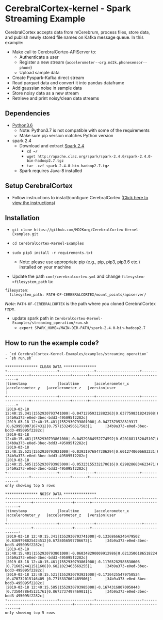 # CerebralCortex-kernel - Spark Streaming Example
CerebralCortex accepts data from mCerebrum, process files, store data, and publish newly stored file names on Kafka message queue.
In this example:
 - Make call to CerebralCortex-APIServer to:
    - Authenticate a user
    - Register a new stream (`accelerometer--org.md2k.phonesensor--phone`)
    - Upload sample data
 - Create Pyspark-Kafka direct stream
 - Read parquet data and convert it into pandas dataframe
 - Add gaussian noise in sample data
 - Store noisy data as a new stream
 - Retrieve and print noisy/clean data streams

## Dependencies
* [Python3.6](https://www.python.org/downloads/release/python-360/) 
    - Note: Python3.7 is not compatible with some of the requirements
    - Make sure pip version matches Python version 
* spark 2.4
    - Download and extract [Spark 2.4](https://spark.apache.org/downloads.html)
        - `cd ~/`
        - `wget http://apache.claz.org/spark/spark-2.4.0/spark-2.4.0-bin-hadoop2.7.tgz` 
        - `tar -xzf spark-2.4.0-bin-hadoop2.7.tgz`
    - Spark requires Java-8 installed

## Setup CerebralCortex
- Follow instructions to install/configure CerebralCortex ([Click here to view the instructions](https://github.com/MD2Korg/CerebralCortex))


## Installation

* `git clone https://github.com/MD2Korg/CerebralCortex-Kernel-Examples.git`
 
* `cd CerebralCortex-Kernel-Examples`

* `sudo pip3 install -r requirements.txt`

    - Note: please use appropriate pip (e.g., pip, pip3, pip3.6 etc.) installed on your machine 

- Update the path  `conf/cerebralcortex.yml` and change `filesystem->filesystem_path` to:
```
filesystem:
  filesystem_path: PATH-OF-CEREBRALCORTEX/mount_points/apiserver/
```

*Note*:  `PATH-OF-CEREBRALCORTEX` is the path where you cloned CerebralCortex repo.

- update spark path in `CerebralCortex-Kernel-Examples/streaming_operation/run.sh`
    - `export SPARK_HOME=/MAIN-DIR-PATH/spark-2.4.0-bin-hadoop2.7`

## How to run the example code?
    - `cd CerebralCortex-Kernel-Examples/examples/streaming_operation`
    - `sh run.sh`    

```
*************** CLEAN DATA ***************
+-----------------------+----------------+--------------------+------------------+------------------+-------+------------------------------------+
|timestamp              |localtime       |accelerometer_x     |accelerometer_y   |accelerometer_z   |version|user                                |
+-----------------------+----------------+--------------------+------------------+------------------+-------+------------------------------------+
|2019-03-18 12:40:15.341|1552930793741000|-0.04712959312882263|0.6377598318241908|0.7602050034642583|1      |34b9a373-e0ed-3bec-bdd3-495095f2282c|
|2019-03-18 12:40:15.401|1552930793801000|-0.0427370528319317 |0.6299500071674312|0.7571532456517583|1      |34b9a373-e0ed-3bec-bdd3-495095f2282c|
|2019-03-18 12:40:15.461|1552930793861000|-0.04529884952774592|0.6201881152045107|0.7620341916332186|1      |34b9a373-e0ed-3bec-bdd3-495095f2282c|
|2019-03-18 12:40:15.521|1552930793921000|-0.03931976847206294|0.6012740606683231|0.7962023689355567|1      |34b9a373-e0ed-3bec-bdd3-495095f2282c|
|2019-03-18 12:40:15.585|1552930793985000|-0.05323155332170616|0.6298286834623471|0.7572761247889589|1      |34b9a373-e0ed-3bec-bdd3-495095f2282c|
+-----------------------+----------------+--------------------+------------------+------------------+-------+------------------------------------+
only showing top 5 rows

*************** NOISY DATA ***************
+-----------------------+----------------+---------------------+------------------+------------------+-------+------------------------------------+
|timestamp              |localtime       |accelerometer_x      |accelerometer_y   |accelerometer_z   |version|user                                |
+-----------------------+----------------+---------------------+------------------+------------------+-------+------------------------------------+
|2019-03-18 12:40:15.341|1552930793741000|-0.13368666246479502 |0.8369798025424512|0.6728056597706673|1      |34b9a373-e0ed-3bec-bdd3-495095f2282c|
|2019-03-18 12:40:15.401|1552930793801000|-0.060348290009912986|0.6213506186518224|0.9612845134658468|1      |34b9a373-e0ed-3bec-bdd3-495095f2282c|
|2019-03-18 12:40:15.461|1552930793861000|-0.11765282585530606 |0.7160324411511608|0.6821023463569255|1      |34b9a373-e0ed-3bec-bdd3-495095f2282c|
|2019-03-18 12:40:15.521|1552930793921000|-0.17304255479750524 |0.470732015146409 |0.7715337662489906|1      |34b9a373-e0ed-3bec-bdd3-495095f2282c|
|2019-03-18 12:40:15.585|1552930793985000|-0.16743168070950443 |0.7350478645121761|0.8672737497469011|1      |34b9a373-e0ed-3bec-bdd3-495095f2282c|
+-----------------------+----------------+---------------------+------------------+------------------+-------+------------------------------------+
only showing top 5 rows

```

